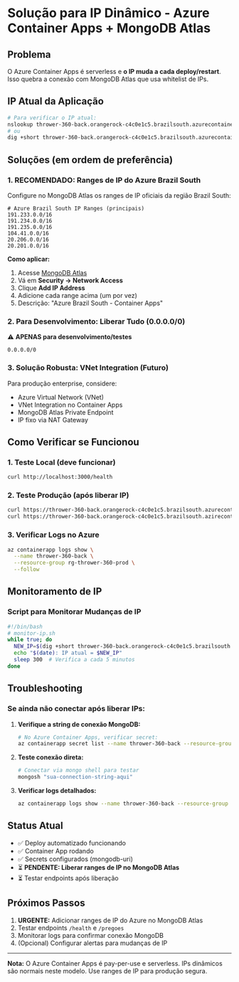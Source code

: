 # Solução para IP Dinâmico - Azure Container Apps + MongoDB Atlas

## Problema
O Azure Container Apps é serverless e **o IP muda a cada deploy/restart**. Isso quebra a conexão com MongoDB Atlas que usa whitelist de IPs.

## IP Atual da Aplicação
```bash
# Para verificar o IP atual:
nslookup thrower-360-back.orangerock-c4c0e1c5.brazilsouth.azurecontainerapps.io
# ou
dig +short thrower-360-back.orangerock-c4c0e1c5.brazilsouth.azurecontainerapps.io
```

## Soluções (em ordem de preferência)

### 1. **RECOMENDADO: Ranges de IP do Azure Brazil South**
Configure no MongoDB Atlas os ranges de IP oficiais da região Brazil South:

```
# Azure Brazil South IP Ranges (principais)
191.233.0.0/16
191.234.0.0/16
191.235.0.0/16
104.41.0.0/16
20.206.0.0/16
20.201.0.0/16
```

**Como aplicar:**
1. Acesse [MongoDB Atlas](https://cloud.mongodb.com/)
2. Vá em **Security → Network Access**
3. Clique **Add IP Address**
4. Adicione cada range acima (um por vez)
5. Descrição: "Azure Brazil South - Container Apps"

### 2. **Para Desenvolvimento: Liberar Tudo (0.0.0.0/0)**
⚠️ **APENAS para desenvolvimento/testes**

```
0.0.0.0/0
```

### 3. **Solução Robusta: VNet Integration (Futuro)**
Para produção enterprise, considere:
- Azure Virtual Network (VNet)
- VNet Integration no Container Apps
- MongoDB Atlas Private Endpoint
- IP fixo via NAT Gateway

## Como Verificar se Funcionou

### 1. Teste Local (deve funcionar)
```bash
curl http://localhost:3000/health
```

### 2. Teste Produção (após liberar IP)
```bash
curl https://thrower-360-back.orangerock-c4c0e1c5.brazilsouth.azurecontainerapps.io/health
curl https://thrower-360-back.orangerock-c4c0e1c5.brazilsouth.azirecontainerapps.io/pregoes
```

### 3. Verificar Logs no Azure
```bash
az containerapp logs show \
  --name thrower-360-back \
  --resource-group rg-thrower-360-prod \
  --follow
```

## Monitoramento de IP

### Script para Monitorar Mudanças de IP
```bash
#!/bin/bash
# monitor-ip.sh
while true; do
  NEW_IP=$(dig +short thrower-360-back.orangerock-c4c0e1c5.brazilsouth.azurecontainerapps.io)
  echo "$(date): IP atual = $NEW_IP"
  sleep 300  # Verifica a cada 5 minutos
done
```

## Troubleshooting

### Se ainda não conectar após liberar IPs:
1. **Verifique a string de conexão MongoDB:**
   ```bash
   # No Azure Container Apps, verificar secret:
   az containerapp secret list --name thrower-360-back --resource-group rg-thrower-360-prod
   ```

2. **Teste conexão direta:**
   ```bash
   # Conectar via mongo shell para testar
   mongosh "sua-connection-string-aqui"
   ```

3. **Verificar logs detalhados:**
   ```bash
   az containerapp logs show --name thrower-360-back --resource-group rg-thrower-360-prod --tail 100
   ```

## Status Atual
- ✅ Deploy automatizado funcionando
- ✅ Container App rodando
- ✅ Secrets configurados (mongodb-uri)
- ⏳ **PENDENTE: Liberar ranges de IP no MongoDB Atlas**
- ⏳ Testar endpoints após liberação

## Próximos Passos
1. **URGENTE:** Adicionar ranges de IP do Azure no MongoDB Atlas
2. Testar endpoints `/health` e `/pregoes`
3. Monitorar logs para confirmar conexão MongoDB
4. (Opcional) Configurar alertas para mudanças de IP

---
**Nota:** O Azure Container Apps é pay-per-use e serverless. IPs dinâmicos são normais neste modelo. Use ranges de IP para produção segura.
